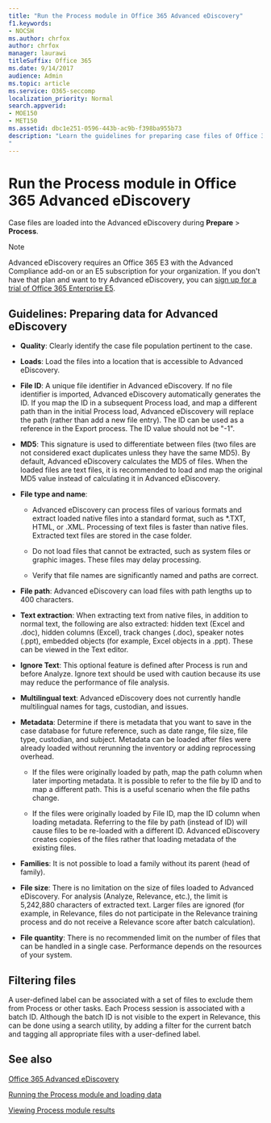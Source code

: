 ```yaml
---
title: "Run the Process module in Office 365 Advanced eDiscovery"
f1.keywords:
- NOCSH
ms.author: chrfox
author: chrfox
manager: laurawi
titleSuffix: Office 365
ms.date: 9/14/2017
audience: Admin
ms.topic: article
ms.service: O365-seccomp
localization_priority: Normal
search.appverid: 
- MOE150
- MET150
ms.assetid: dbc1e251-0596-443b-ac9b-f398ba955b73
description: "Learn the guidelines for preparing case files of Office 365 data for analysis with Office 365 Advanced eDiscovery. 
"
---
```


# Run the Process module in Office 365 Advanced eDiscovery

Case files are loaded into the Advanced eDiscovery during **Prepare** \> **Process**. 
  
> [!NOTE]
> Advanced eDiscovery requires an Office 365 E3 with the Advanced Compliance add-on or an E5 subscription for your organization. If you don't have that plan and want to try Advanced eDiscovery, you can [sign up for a trial of Office 365 Enterprise E5](https://go.microsoft.com/fwlink/p/?LinkID=698279). 
  
## Guidelines: Preparing data for Advanced eDiscovery

- **Quality**: Clearly identify the case file population pertinent to the case.
    
- **Loads**: Load the files into a location that is accessible to Advanced eDiscovery.
    
- **File ID**: A unique file identifier in Advanced eDiscovery. If no file identifier is imported, Advanced eDiscovery automatically generates the ID. If you map the ID in a subsequent Process load, and map a different path than in the initial Process load, Advanced eDiscovery will replace the path (rather than add a new file entry). The ID can be used as a reference in the Export process. The ID value should not be "-1".
    
- **MD5**: This signature is used to differentiate between files (two files are not considered exact duplicates unless they have the same MD5). By default, Advanced eDiscovery calculates the MD5 of files. When the loaded files are text files, it is recommended to load and map the original MD5 value instead of calculating it in Advanced eDiscovery.
    
- **File type and name**:
    
  - Advanced eDiscovery can process files of various formats and extract loaded native files into a standard format, such as \*.TXT, HTML, or .XML. Processing of text files is faster than native files. Extracted text files are stored in the case folder.
    
  - Do not load files that cannot be extracted, such as system files or graphic images. These files may delay processing.
    
  - Verify that file names are significantly named and paths are correct.
    
- **File path**: Advanced eDiscovery can load files with path lengths up to 400 characters.
    
- **Text extraction**: When extracting text from native files, in addition to normal text, the following are also extracted: hidden text (Excel and .doc), hidden columns (Excel), track changes (.doc), speaker notes (.ppt), embedded objects (for example, Excel objects in a .ppt). These can be viewed in the Text editor.
    
- **Ignore Text**: This optional feature is defined after Process is run and before Analyze. Ignore text should be used with caution because its use may reduce the performance of file analysis.
    
- **Multilingual text**: Advanced eDiscovery does not currently handle multilingual names for tags, custodian, and issues.
    
- **Metadata**: Determine if there is metadata that you want to save in the case database for future reference, such as date range, file size, file type, custodian, and subject. Metadata can be loaded after files were already loaded without rerunning the inventory or adding reprocessing overhead. 
    
  - If the files were originally loaded by path, map the path column when later importing metadata. It is possible to refer to the file by ID and to map a different path. This is a useful scenario when the file paths change.
    
  - If the files were originally loaded by File ID, map the ID column when loading metadata. Referring to the file by path (instead of ID) will cause files to be re-loaded with a different ID. Advanced eDiscovery creates copies of the files rather that loading metadata of the existing files.
    
- **Families**: It is not possible to load a family without its parent (head of family). 
    
- **File size**: There is no limitation on the size of files loaded to Advanced eDiscovery. For analysis (Analyze, Relevance, etc.), the limit is 5,242,880 characters of extracted text. Larger files are ignored (for example, in Relevance, files do not participate in the Relevance training process and do not receive a Relevance score after batch calculation).
    
- **File quantity**: There is no recommended limit on the number of files that can be handled in a single case. Performance depends on the resources of your system. 
    
## Filtering files

A user-defined label can be associated with a set of files to exclude them from Process or other tasks. Each Process session is associated with a batch ID. Although the batch ID is not visible to the expert in Relevance, this can be done using a search utility, by adding a filter for the current batch and tagging all appropriate files with a user-defined label. 
  
## See also

[Office 365 Advanced eDiscovery](office-365-advanced-ediscovery.md)
  
[Running the Process module and loading data](run-the-process-module-and-load-data-in-advanced-ediscovery.md)
  
[Viewing Process module results](view-process-module-results-in-advanced-ediscovery.md)

